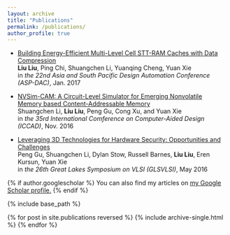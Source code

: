 ```yaml
---
layout: archive
title: "Publications"
permalink: /publications/
author_profile: true
---
```


* [Building Energy-Efficient Multi-Level Cell STT-RAM Caches with Data Compression](http://liuliu-cs.github.io/files/ASP-DAC-17.pdf) <br />
**Liu Liu**, Ping Chi, Shuangchen Li, Yuanqing Cheng, Yuan Xie <br />
in *the 22nd Asia and South Pacific Design Automation Conference (ASP-DAC)*, Jan. 2017

* [NVSim-CAM: A Circuit-Level Simulator for Emerging Nonvolatile Memory based Content-Addressable Memory](http://liuliu-cs.github.io/files/ICCAD-17.pdf) <br />
Shuangchen Li, **Liu Liu**, Peng Gu, Cong Xu, and Yuan Xie <br />
in *the 35rd International Comference on Computer-Aided Design (ICCAD)*, Nov. 2016

* [Leveraging 3D Technologies for Hardware Security: Opportunities and Challenges](http://liuliu-cs.github.io/files/GLSVLSI-16.pdf) <br />
Peng Gu, Shuangchen Li, Dylan Stow, Russell Barnes, **Liu Liu**, Eren Kursun, Yuan Xie <br />
in *the 26th Great Lakes Symposium on VLSI (GLSVLSI)*, May 2016


{% if author.googlescholar %}
  You can also find my articles on <u><a href="{{author.googlescholar}}">my Google Scholar profile</a>.</u>
{% endif %}

{% include base_path %}

{% for post in site.publications reversed %}
  {% include archive-single.html %}
{% endfor %}
